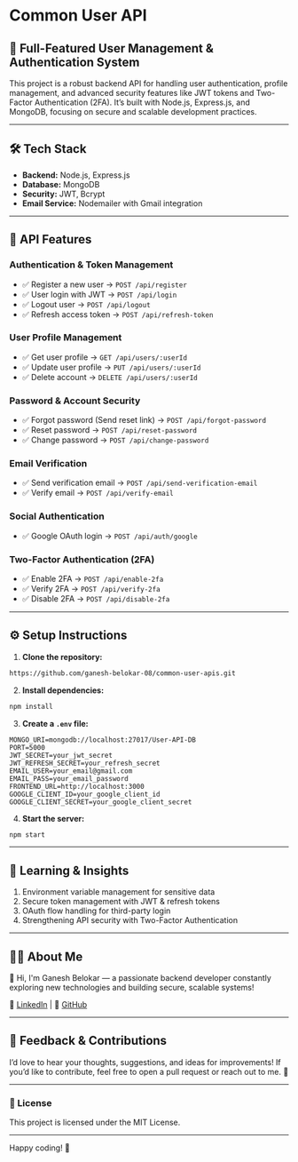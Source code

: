 # Common User API

## 🚀 Full-Featured User Management & Authentication System

This project is a robust backend API for handling user authentication, profile management, and advanced security features like JWT tokens and Two-Factor Authentication (2FA). It’s built with Node.js, Express.js, and MongoDB, focusing on secure and scalable development practices.

---

## 🛠️ Tech Stack

- **Backend:** Node.js, Express.js
- **Database:** MongoDB
- **Security:** JWT, Bcrypt
- **Email Service:** Nodemailer with Gmail integration

---

## 🔑 API Features

### Authentication & Token Management
- ✅ Register a new user → `POST /api/register`
- ✅ User login with JWT → `POST /api/login`
- ✅ Logout user → `POST /api/logout`
- ✅ Refresh access token → `POST /api/refresh-token`

### User Profile Management
- ✅ Get user profile → `GET /api/users/:userId`
- ✅ Update user profile → `PUT /api/users/:userId`
- ✅ Delete account → `DELETE /api/users/:userId`

### Password & Account Security
- ✅ Forgot password (Send reset link) → `POST /api/forgot-password`
- ✅ Reset password → `POST /api/reset-password`
- ✅ Change password → `POST /api/change-password`

### Email Verification
- ✅ Send verification email → `POST /api/send-verification-email`
- ✅ Verify email → `POST /api/verify-email`

### Social Authentication
- ✅ Google OAuth login → `POST /api/auth/google`

### Two-Factor Authentication (2FA)
- ✅ Enable 2FA → `POST /api/enable-2fa`
- ✅ Verify 2FA → `POST /api/verify-2fa`
- ✅ Disable 2FA → `POST /api/disable-2fa`

---

## ⚙️ Setup Instructions

1. **Clone the repository:**
```bash
https://github.com/ganesh-belokar-08/common-user-apis.git
```

2. **Install dependencies:**
```bash
npm install
```

3. **Create a `.env` file:**
```
MONGO_URI=mongodb://localhost:27017/User-API-DB
PORT=5000
JWT_SECRET=your_jwt_secret
JWT_REFRESH_SECRET=your_refresh_secret
EMAIL_USER=your_email@gmail.com
EMAIL_PASS=your_email_password
FRONTEND_URL=http://localhost:3000
GOOGLE_CLIENT_ID=your_google_client_id
GOOGLE_CLIENT_SECRET=your_google_client_secret
```

4. **Start the server:**
```bash
npm start
```

---

## 📘 Learning & Insights

1. Environment variable management for sensitive data
2. Secure token management with JWT & refresh tokens
3. OAuth flow handling for third-party login
4. Strengthening API security with Two-Factor Authentication

---

## 🧑‍💻 About Me

👋 Hi, I'm Ganesh Belokar — a passionate backend developer constantly exploring new technologies and building secure, scalable systems!

🔗 [LinkedIn](https://www.linkedin.com/in/ganesh-belokar-153224232/) | 🐙 [GitHub](https://github.com/ganesh-belokar-08)

---

## 📩 Feedback & Contributions

I’d love to hear your thoughts, suggestions, and ideas for improvements! If you’d like to contribute, feel free to open a pull request or reach out to me. 🚀

---

### 📜 License

This project is licensed under the MIT License.

---

Happy coding! 🚀

